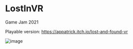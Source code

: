 # LostInVR
Game Jam 2021

Playable version: https://appatrick.itch.io/lost-and-found-vr

![image](https://github.com/Celezt/LostInVR/assets/59172226/f237bf8d-49a3-4171-837c-488ac5fd9d49)

